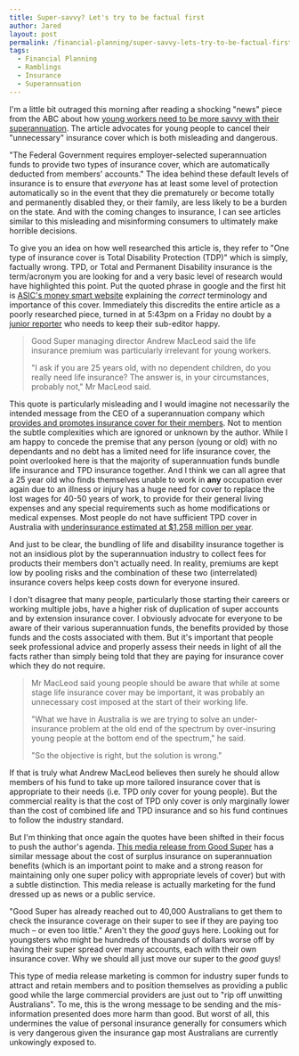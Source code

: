 ```yaml
---
title: Super-savvy? Let's try to be factual first
author: Jared
layout: post
permalink: /financial-planning/super-savvy-lets-try-to-be-factual-first/
tags:
  - Financial Planning
  - Ramblings
  - Insurance
  - Superannuation
---
```

I'm a little bit outraged this morning after reading a shocking "news" piece from the ABC about how [young workers need to be more savvy with their superannuation][1]. The article advocates for young people to cancel their "unnecessary" insurance cover which is both misleading and dangerous.

"The Federal Government requires employer-selected superannuation funds to provide two types of insurance cover, which are automatically deducted from members' accounts." The idea behind these default levels of insurance is to ensure that *everyone* has at least some level of protection automatically so in the event that they die prematurely or become totally and permanently disabled they, or their family, are less likely to be a burden on the state. And with the coming changes to insurance, I can see articles similar to this misleading and misinforming consumers to ultimately make horrible decisions.

To give you an idea on how well researched this article is, they refer to "One type of insurance cover is Total Disability Protection (TDP)" which is simply, factually wrong. TPD, or Total and Permanent Disability insurance is the term/acronym you are looking for and a very basic level of research would have highlighted this point. Put the quoted phrase in google and the first hit is [ASIC's money smart website][2] explaining the *correct* terminology and importance of this cover. Immediately this discredits the entire article as a poorly researched piece, turned in at 5:43pm on a Friday no doubt by a [junior reporter][3] who needs to keep their sub-editor happy.

>Good Super managing director Andrew MacLeod said the life insurance premium was particularly irrelevant for young workers.
>
>"I ask if you are 25 years old, with no dependent children, do you really need life insurance? The answer is, in your circumstances, probably not," Mr MacLeod said.

This quote is particularly misleading and I would imagine not necessarily the intended message from the CEO of a superannuation company which [provides and promotes insurance cover for their members][4]. Not to mention the subtle complexities which are ignored or unknown by the author. While I am happy to concede the premise that any person (young or old) with no dependants and no debt has a limited need for life insurance cover, the point overlooked here is that the majority of superannuation funds bundle life insurance and TPD insurance together. And I think we can all agree that a 25 year old who finds themselves unable to work in **any** occupation ever again due to an illness or injury has a huge need for cover to replace the lost wages for 40-50 years of work, to provide for their general living expenses and any special requirements such as home modifications or medical expenses. Most people do not have sufficient TPD cover in Australia with [underinsurance estimated at $1,258 million per year][5].

And just to be clear, the bundling of life and disability insurance together is not an insidious plot by the superannuation industry to collect fees for products their members don't actually need. In reality, premiums are kept low by pooling risks and the combination of these two (interrelated) insurance covers helps keep costs down for everyone insured.

I don't disagree that many people, particularly those starting their careers or working multiple jobs, have a higher risk of duplication of super accounts and by extension insurance cover. I obviously advocate for everyone to be aware of their various superannuation funds, the benefits provided by those funds and the costs associated with them. But it's important that people seek professional advice and properly assess their needs in light of all the facts rather than simply being told that they are paying for insurance cover which they do not require.

>Mr MacLeod said young people should be aware that while at some stage life insurance cover may be important, it was probably an unnecessary cost imposed at the start of their working life.
>
>"What we have in Australia is we are trying to solve an under-insurance problem at the old end of the spectrum by over-insuring young people at the bottom end of the spectrum," he said.
>
>"So the objective is right, but the solution is wrong."

If that is truly what Andrew MacLeod believes then surely he should allow members of his fund to take up more tailored insurance cover that is appropriate to their needs (i.e. TPD only cover for young people). But the commercial reality is that the cost of TPD only cover is only marginally lower than the cost of combined life and TPD insurance and so his fund continues to follow the industry standard.

But I'm thinking that once again the quotes have been shifted in their focus to push the author's agenda. [This media release from Good Super][6] has a similar message about the cost of surplus insurance on superannuation benefits (which is an important point to make and a strong reason for maintaining only one super policy with appropriate levels of cover) but with a subtle distinction. This media release is actually marketing for the fund dressed up as news or a public service.

"Good Super has already reached out to 40,000 Australians to get them to check the insurance coverage on their super to see if they are paying too much – or even too little." Aren't they the *good* guys here. Looking out for youngsters who might be hundreds of thousands of dollars worse off by having their super spread over many accounts, each with their own insurance cover. Why we should all just move our super to the *good* guys!

This type of media release marketing is common for industry super funds to attract and retain members and to position themselves as providing a public good while the large commercial providers are just out to "rip off unwitting Australians". To me, this is the wrong message to be sending and the mis-information presented does more harm than good. But worst of all, this undermines the value of personal insurance generally for consumers which is very dangerous given the insurance gap most Australians are currently unkowingly exposed to.

[1]: http://www.abc.net.au/news/2015-10-30/super-savvy-experts-warn-young-works-to-check-fine-print/6900040
[2]: https://www.moneysmart.gov.au/insurance/life-insurance/total-and-permanent-disability-cover
[3]: https://twitter.com/luciastein_
[4]: https://www.goodsuper.com.au/insurance-offer/
[5]: http://ricewarner.com/newsroom/2015/june/24/australia%E2%80%99s-persistent-life-underinsurance-gap/
[6]: https://www.goodsuper.com.au/wp-content/uploads/2015/05/End-the-100000-Super-Insurance-Rip-off-says-fund-chief.pdf